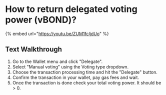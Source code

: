 # How to return delegated voting power \(vBOND\)?

{% embed url="https://youtu.be/ZUM1fcIjdUo" %}

## Text Walkthrough

1. Go to the Wallet menu and click "Delegate".
2. Select "Manual voting" using the Voting type dropdown.
3. Choose the transaction processing time and hit the "Delegate" button.
4. Confirm the transaction in your wallet, pay gas fees and wait.
5. Once the transaction is done check your total voting power. It should be &gt; 0.

